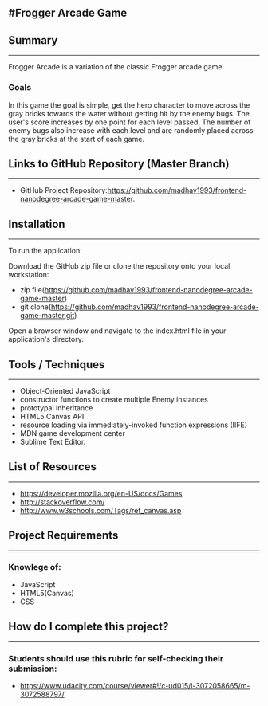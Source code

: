 #Frogger Arcade Game
----------------------------------------------------------------------------------------------------------------------------------------------------------------------------------------------------------------------------------------------------------------------------------
## Summary
-----------------------------------------------------------------------------------------------------------------------------------------
Frogger Arcade is a variation of the classic Frogger arcade game.

### Goals

In this game the goal is simple, get the hero character to move across the gray bricks towards the water without getting hit by the enemy bugs. The user's score increases by one point for each level passed. The number of enemy bugs also increase with each level and are randomly placed across the gray bricks at the start of each game.

## Links to GitHub Repository (Master Branch)
-----------------------------------------------------------------------------------------------------------------------------------------
* GitHub Project Repository:https://github.com/madhav1993/frontend-nanodegree-arcade-game-master.

## Installation
-----------------------------------------------------------------------------------------------------------------------------------------
To run the application:

Download the GitHub zip file or clone the repository onto your local workstation:

* zip file(https://github.com/madhav1993/frontend-nanodegree-arcade-game-master)
* git clone(https://github.com/madhav1993/frontend-nanodegree-arcade-game-master.git) 

Open a browser window and navigate to the index.html file in your application's directory.

## Tools / Techniques
--------------------------------------------------------------------------------------------------------------------------------------
* Object-Oriented JavaScript
* constructor functions to create multiple Enemy instances
* prototypal inheritance
* HTML5 Canvas API
* resource loading via immediately-invoked function expressions (IIFE)
* MDN game development center
* Sublime Text Editor.

## List of Resources
--------------------------------------------------------------------------------------------------------------------------------------
* https://developer.mozilla.org/en-US/docs/Games
* http://stackoverflow.com/
* http://www.w3schools.com/Tags/ref_canvas.asp

## Project Requirements
--------------------------------------------------------------------------------------------------------------------------------------
### Knowlege of:
* JavaScript
* HTML5(Canvas)
* CSS

## How do I complete this project?
--------------------------------------------------------------------------------------------------------------------------------------
### Students should use this rubric for self-checking their submission:

* https://www.udacity.com/course/viewer#!/c-ud015/l-3072058665/m-3072588797/
